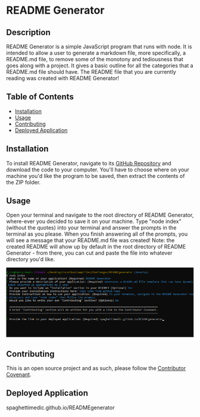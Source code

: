 
  # README Generator

  ## Description
  README Generator is a simple JavaScript program that runs with node. It is intended to allow a user to generate a markdown file, more specifically, a README.md file, to remove some of the monotony and tediousness that goes along with a project. It gives a basic outline for all the categories that a README.md file should have. The README file that you are currently reading was created with README Generator!
  
  ## Table of Contents
  * [Installation](#installation)
  * [Usage](#usage)
  * [Contributing](#contributing)
  * [Deployed Application](#deployed-application)
  
  ## Installation
  To install README Generator, navigate to its [GitHub Repository](github.com/spaghettimedic/READMEgenerator) and download the code to your computer. You'll have to choose where on your machine you'd like the program to be saved, then extract the contents of the ZIP folder.
    
  ## Usage
  Open your terminal and navigate to the root directory of README Generator, where-ever you decided to save it on your machine. Type "node index" (without the quotes) into your terminal and answer the prompts in the terminal as you please. When you finish answering all of the prompts, you will see a message that your README.md file was created! Note: the created README will ahow up by default in the root directory of README Generator - from there, you can cut and paste the file into whatever directory you'd like.

  ![plot](./assets/images/terminal.png)

  ## Contributing
  This is an open source project and as such, please follow the [Contributor Covenant](https://www.contributor-covenant.org/).

  ## Deployed Application
  spaghettimedic.github.io/READMEgenerator
  